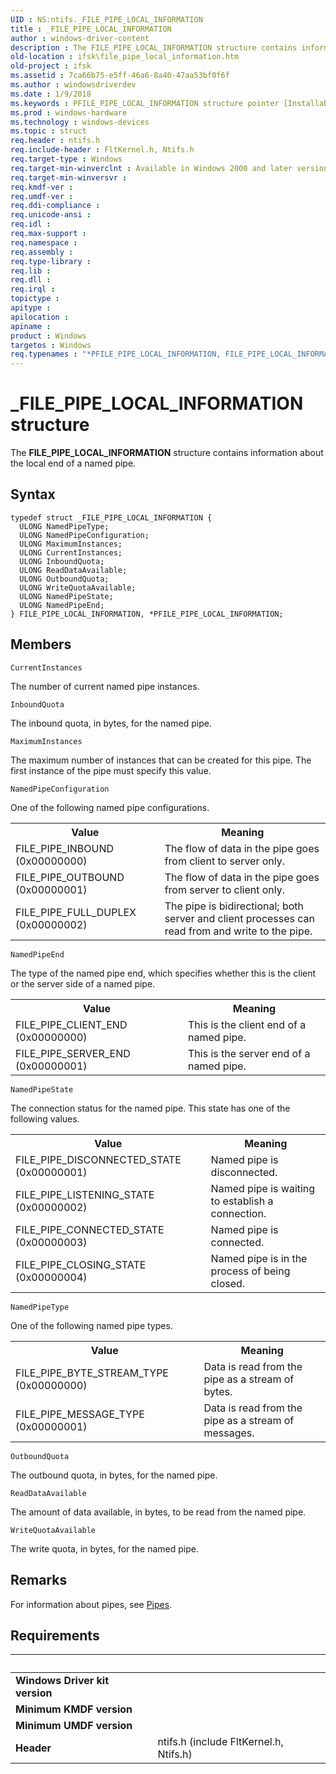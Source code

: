```yaml
---
UID : NS:ntifs._FILE_PIPE_LOCAL_INFORMATION
title : _FILE_PIPE_LOCAL_INFORMATION
author : windows-driver-content
description : The FILE_PIPE_LOCAL_INFORMATION structure contains information about the local end of a named pipe.
old-location : ifsk\file_pipe_local_information.htm
old-project : ifsk
ms.assetid : 7ca66b75-e5ff-46a6-8a40-47aa53bf0f6f
ms.author : windowsdriverdev
ms.date : 1/9/2018
ms.keywords : PFILE_PIPE_LOCAL_INFORMATION structure pointer [Installable File System Drivers], *PFILE_PIPE_LOCAL_INFORMATION, _FILE_PIPE_LOCAL_INFORMATION, FILE_PIPE_LOCAL_INFORMATION, PFILE_PIPE_LOCAL_INFORMATION, ifsk.file_pipe_local_information, ntifs/FILE_PIPE_LOCAL_INFORMATION, FILE_PIPE_LOCAL_INFORMATION structure [Installable File System Drivers], ntifs/PFILE_PIPE_LOCAL_INFORMATION
ms.prod : windows-hardware
ms.technology : windows-devices
ms.topic : struct
req.header : ntifs.h
req.include-header : FltKernel.h, Ntifs.h
req.target-type : Windows
req.target-min-winverclnt : Available in Windows 2000 and later versions of the Windows operating system.
req.target-min-winversvr : 
req.kmdf-ver : 
req.umdf-ver : 
req.ddi-compliance : 
req.unicode-ansi : 
req.idl : 
req.max-support : 
req.namespace : 
req.assembly : 
req.type-library : 
req.lib : 
req.dll : 
req.irql : 
topictype : 
apitype : 
apilocation : 
apiname : 
product : Windows
targetos : Windows
req.typenames : "*PFILE_PIPE_LOCAL_INFORMATION, FILE_PIPE_LOCAL_INFORMATION"
---
```


# _FILE_PIPE_LOCAL_INFORMATION structure
The <b>FILE_PIPE_LOCAL_INFORMATION</b> structure contains information about the local end of a named pipe.

## Syntax
````
typedef struct _FILE_PIPE_LOCAL_INFORMATION {
  ULONG NamedPipeType;
  ULONG NamedPipeConfiguration;
  ULONG MaximumInstances;
  ULONG CurrentInstances;
  ULONG InboundQuota;
  ULONG ReadDataAvailable;
  ULONG OutboundQuota;
  ULONG WriteQuotaAvailable;
  ULONG NamedPipeState;
  ULONG NamedPipeEnd;
} FILE_PIPE_LOCAL_INFORMATION, *PFILE_PIPE_LOCAL_INFORMATION;
````

## Members


`CurrentInstances`

The number of current named pipe instances.

`InboundQuota`

The inbound quota, in bytes, for the named pipe.

`MaximumInstances`

The maximum number of instances that can be created for this pipe. The first instance of the pipe must specify this value.

`NamedPipeConfiguration`

One of the following named pipe configurations.

<table>
<tr>
<th>Value </th>
<th>Meaning </th>
</tr>
<tr>
<td>FILE_PIPE_INBOUND
(0x00000000)
</td>
<td>The flow of data in the pipe goes from client to server only.</td>
</tr>
<tr>
<td>FILE_PIPE_OUTBOUND
(0x00000001)
</td>
<td>The flow of data in the pipe goes from server to client only.</td>
</tr>
<tr>
<td>FILE_PIPE_FULL_DUPLEX
(0x00000002)
</td>
<td>The pipe is bidirectional; both server and client processes can read from and write to the pipe. </td>
</tr>
</table>

`NamedPipeEnd`

The type of the named pipe end, which specifies whether this is the client or the server side of a named pipe.
<table>
<tr>
<th>Value </th>
<th>Meaning </th>
</tr>
<tr>
<td>FILE_PIPE_CLIENT_END
(0x00000000)</td>
<td>This is the client end of a named pipe.</td>
</tr>
<tr>
<td>FILE_PIPE_SERVER_END
(0x00000001)</td>
<td>This is the server end of a named pipe.</td>
</tr>
</table>

`NamedPipeState`

The connection status for the named pipe. This state has one of the following values.
<table>
<tr>
<th>Value </th>
<th>Meaning </th>
</tr>
<tr>
<td>FILE_PIPE_DISCONNECTED_STATE
(0x00000001)
</td>
<td>Named pipe is disconnected.</td>
</tr>
<tr>
<td>FILE_PIPE_LISTENING_STATE
(0x00000002)</td>
<td>Named pipe is waiting to establish a connection.</td>
</tr>
<tr>
<td>FILE_PIPE_CONNECTED_STATE
(0x00000003)</td>
<td>Named pipe is connected.</td>
</tr>
<tr>
<td>FILE_PIPE_CLOSING_STATE
(0x00000004)</td>
<td>Named pipe is in the process of being closed.</td>
</tr>
</table>

`NamedPipeType`

One of the following named pipe types. 
<table>
<tr>
<th>Value </th>
<th>Meaning </th>
</tr>
<tr>
<td>FILE_PIPE_BYTE_STREAM_TYPE (0x00000000)</td>
<td>Data is read from the pipe as a stream of bytes.</td>
</tr>
<tr>
<td>FILE_PIPE_MESSAGE_TYPE (0x00000001)</td>
<td>Data is read from the pipe as a stream of messages.</td>
</tr>
</table>

`OutboundQuota`

The outbound quota, in bytes, for the named pipe.

`ReadDataAvailable`

The amount of data available, in bytes, to be read from the named pipe.

`WriteQuotaAvailable`

The write quota, in bytes, for the named pipe.

## Remarks
For information about pipes, see <a href="https://msdn.microsoft.com/7cb8cbe4-eec8-4dda-9cb7-8d37abcee6f4">Pipes</a>.

## Requirements
| &nbsp; | &nbsp; |
| ---- |:---- |
| **Windows Driver kit version** |  |
| **Minimum KMDF version** |  |
| **Minimum UMDF version** |  |
| **Header** | ntifs.h (include FltKernel.h, Ntifs.h) |